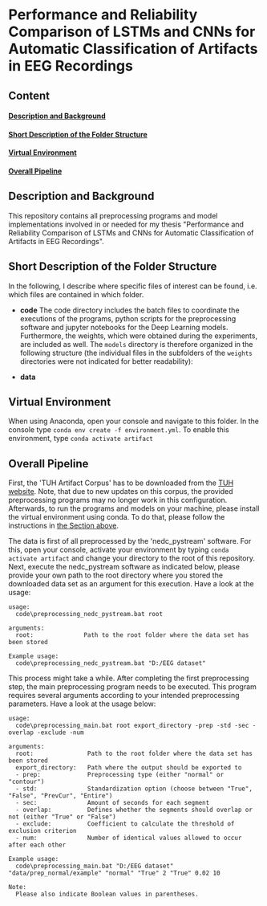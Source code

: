 # Performance and Reliability Comparison of LSTMs and CNNs for Automatic Classification of Artifacts in EEG Recordings

## Content
#### [Description and Background](#description)
#### [Short Description of the Folder Structure](#navigation)
#### [Virtual Environment](#virtualenv)
#### [Overall Pipeline](#pipeline)

## Description and Background <a name="description"></a>
This repository contains all preprocessing programs and model implementations
involved in or needed for my thesis "Performance and Reliability Comparison of
LSTMs and CNNs for Automatic Classification of Artifacts in EEG Recordings".

## Short Description of the Folder Structure <a name="navigation"></a>
In the following, I describe where specific files of interest can be found, i.e. which files are contained in which folder.

- **code**
The code directory includes the batch files to coordinate the executions of the programs, python scripts for the preprocessing software and jupyter notebooks for the Deep Learning models. Furthermore, the weights, which were obtained during the experiments, are included as well. The `models` directory is therefore organized in the following structure (the individual files in the subfolders of the `weights` directories were not indicated for better readability):

- **data**



## Virtual Environment <a name="virtualenv"></a>

When using Anaconda, open your console and navigate to this folder.
In the console type `conda env create -f environment.yml`.
To enable this environment, type `conda activate artifact`

## Overall Pipeline <a name="pipeline"></a>

First, the 'TUH Artifact Corpus' has to be downloaded from the [TUH website](https://isip.piconepress.com/projects/tuh_eeg/html/downloads.shtml). Note, that due to new updates on this corpus, the provided preprocessing programs may no longer work in this configuration.  Afterwards, to run the programs and models on your machine, please install the virtual environment using conda. To do that, please follow the instructions in [the Section above](#virtualenv).

The data is first of all preprocessed by the 'nedc_pystream' software. For this, open your console, activate your environment by typing `conda activate artifact` and change your directory to the root of this repository.
Next, execute the nedc_pystream software as indicated below, please provide your own path to the root directory where you stored the downloaded data set as an argument for this execution. Have a look at the usage:
```
usage:
  code\preprocessing_nedc_pystream.bat root

arguments:
  root:              Path to the root folder where the data set has been stored

Example usage:
  code\preprocessing_nedc_pystream.bat "D:/EEG dataset"

```

This process might take a while. After completing the first preprocessing step, the main preprocessing program needs to be executed. This program requires several arguments according to your intended preprocessing parameters. Have a look at the usage below:
```
usage:
  code\preprocessing_main.bat root export_directory -prep -std -sec -overlap -exclude -num

arguments:
  root:               Path to the root folder where the data set has been stored
  export_directory:   Path where the output should be exported to
  - prep:             Preprocessing type (either "normal" or "contour")
  - std:              Standardization option (choose between "True", "False", "PrevCur", "Entire")
  - sec:              Amount of seconds for each segment
  - overlap:          Defines whether the segments should overlap or not (either "True" or "False")
  - exclude:          Coefficient to calculate the threshold of exclusion criterion
  - num:              Number of identical values allowed to occur after each other

Example usage:
  code\preprocessing_main.bat "D:/EEG dataset" "data/prep_normal/example" "normal" "True" 2 "True" 0.02 10

Note:
  Please also indicate Boolean values in parentheses.

```
